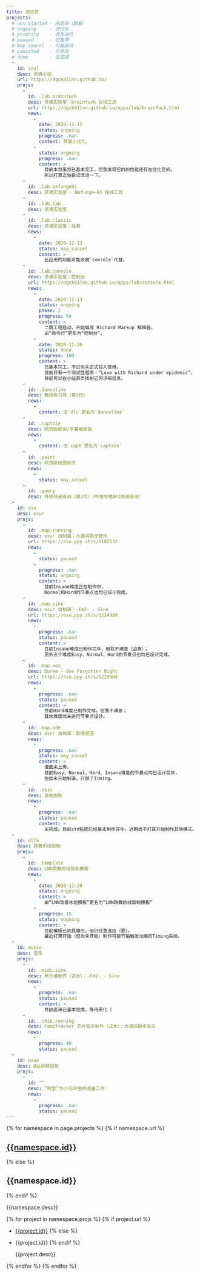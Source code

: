```yaml
---
title: 测试页
projects:
  # not_started - 未启动（缺省）
  # ongoing     - 进行中
  # priority    - 优先进行
  # paused      - 已暂停
  # may_cancel  - 可能弃坑
  # canceled    - 已弃坑
  # done        - 已完成
  -
    id: soul
    desc: 灵魂小站
    url: https://dgck81lnn.github.io/
    projs:
      -
        id: .lab.brainfuck
        desc: 灵魂实验室：brainfuck 在线工具
        url: https://dgck81lnn.github.io/apps/lab/brainfuck.html
        news:
          -
            date: 2020-12-12
            status: ongoing
            progress: .nan
            content: 界面小优化。
          -
            status: ongoing
            progress: .nan
            content: >
              目前本页虽然已基本完工，但我发现它的的性能还存在优化空间，
              所以打算之后尝试改进一下。
      -
        id: .lab.befunge93
        desc: 灵魂实验室 - Befunge-93 在线工具
      -
        id: .lab.lab
        desc: 灵魂实验室
      -
        id: .lab.classic
        desc: 灵魂实验室：经典
        news:
          -
            date: 2020-12-13
            status: may_cancel
            content: >
              此应用的功能可能会被`console`代替。
      -
        id: .lab.console
        desc: 灵魂实验室：控制台
        url: https://dgck81lnn.github.io/apps/lab/console.html
        news:
          -
            date: 2020-12-13
            status: ongoing
            phase: 2
            progress: 50
            content: >
              二期工程启动，开始编写 Richard Markup 解释器。
              由“命令行”更名为“控制台”。
          -
            date: 2020-11-26
            status: done
            progress: 100
            content: >
              已基本完工，不过尚未正式投入使用。
              目前只有一个测试性程序：“Love with Richard under epidemic”。
              目前可以在小站首页找到它的详细信息。
      -
        id: .danceline
        desc: 舞线练习场（第3代）
        news:
          -
            content: 由`dlc`更名为`danceline`
      -
        id: .captoin
        desc: 网页版歌词/字幕编辑器
        news:
          -
            content: 由`capt`更名为`captoin`
      -
        id: .paint
        desc: 网页版绘图软件
        news:
          -
            status: may_cancel
      -
        id: .query
        desc: 外链快速查询（第2代）（哔哩哔哩API快速查询）
  -
    id: osu
    desc: osu!
    projs:
      -
        id: .map.running
        desc: osu! 自制谱：大课间跑步音乐
        url: https://osu.ppy.sh/s/1182532
        news:
          -
            status: paused
          -
            progress: .nan
            status: ongoing
            content: >
              目前Insane难度正在制作中，
              Normal和Hard的节奏点也均已设计完成。
      -
        id: .map.sine
        desc: osu! 自制谱：-Fm2- - Sine
        url: https://osu.ppy.sh/s/1224989
        news:
          -
            progress: .nan
            status: paused
            content: >
              目前Insane难度已制作完毕，但我不满意（迫真）；
              另外三个难度Easy、Normal、Hard的节奏点也均已设计完成。
      -
        id: .map.xox
        desc: Quree - One Forgotten Night
        url: https://osu.ppy.sh/s/1228904
        news:
          -
            progress: .nan
            status: paused
            content: >
              目前Hard难度已制作完成，但我不满意；
              其他难度尚未进行节奏点设计。
      -
        id: .map.ode
        desc: osu! 自制谱：歌唱祖国
        news:
          -
            progress: .nan
            status: may_cancel
            content: >
              谱面未上传。
              目前Easy、Normal、Hard、Insane难度的节奏点均已设计完毕，
              但尚未开始制谱，只做了Timing。
      -
        id: .skin
        desc: 自制皮肤
        news:
          -
            progress: .nan
            status: paused
            content: >
              未完成。目前std贴图已经基本制作完毕，近期尚不打算开始制作其他模式。
  -
    id: dlfm
    desc: 跳舞的线饭制
    projs:
      -
        id: .template
        desc: LNN跳舞的线饭制模板
        news:
          -
            date: 2020-12-20
            status: ongoing
            content: >
              由“LNN改良冰焰模板”更名为“LNN跳舞的线饭制模板”
          -
            progress: 15
            status: ongoing
            content: >
              目前模板已初具雏形，但仍任重道远（雾）。
              最近打算开始（但尚未开始）制作可按节拍触发动画的Timing系统。
  -
    id: music
    desc: 音乐
    projs:
      -
        id: .midi.sine
        desc: 黑乐谱制作（试水）：-Fm2- - Sine
        news:
          -
            progress: .nan
            status: paused
            content: >
              目前底谱已基本完成，等待黑化（
      -
        id: .chip.running
        desc: FamiTracker 芯片音乐制作（试水）：大课间跑步音乐
        news:
          -
            progress: 40
            status: paused
  -
    id: pone
    desc: B站视频投稿
    projs:
      -
        id: ""
        desc: “转型”为小马UP主的准备工作
        news:
          -
            progress: .nan
            status: paused
---
```


{% for namespace in page.projects %}
{% if namespace.url %}
## [{{namespace.id}}]({{namespace.url}})
{% else %}
## {{namespace.id}}
{% endif %}

{{namespace.desc}}

{% for project in namespace.projs %}
{% if project.url %}
*   [{{project.id}}]({{project.url}})
{% else %}
*   {{project.id}}
{% endif %}

    {{project.desc}}

{% endfor %}
{% endfor %}

